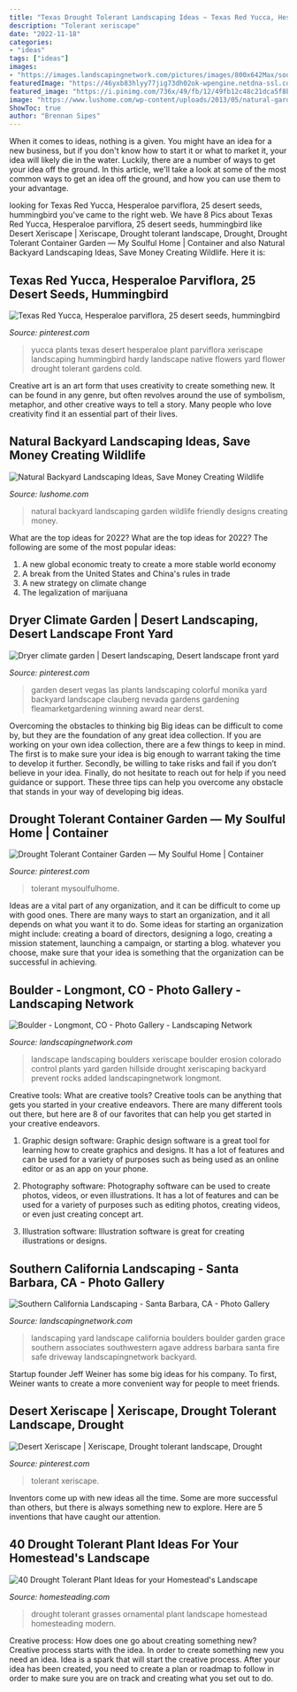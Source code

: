 ```yaml
---
title: "Texas Drought Tolerant Landscaping Ideas ~ Texas Red Yucca, Hesperaloe Parviflora, 25 Desert Seeds, Hummingbird"
description: "Tolerant xeriscape"
date: "2022-11-18"
categories:
- "ideas"
tags: ["ideas"]
images:
- "https://images.landscapingnetwork.com/pictures/images/800x642Max/southern-california-landscaping_43/address-boulder-grace-design-associates_2936.jpg"
featuredImage: "https://46yxb83hlyy77jig73dh02ok-wpengine.netdna-ssl.com/wp-content/uploads/2015/06/40-Drought-Tolerant-Plant-Ideas-for-your-Homesteads-Landscape-Ornamental-Grasses-625x575.jpg"
featured_image: "https://i.pinimg.com/736x/49/fb/12/49fb12c48c21dca5f8bbbcc4557405e8--drought-resistant-landscaping-drought-tolerant.jpg"
image: "https://www.lushome.com/wp-content/uploads/2013/05/natural-garden-designs-backyard-landscaping-ideas-18.jpg"
ShowToc: true
author: "Brennan Sipes"
---
```



When it comes to ideas, nothing is a given. You might have an idea for a new business, but if you don't know how to start it or what to market it, your idea will likely die in the water. Luckily, there are a number of ways to get your idea off the ground. In this article, we'll take a look at some of the most common ways to get an idea off the ground, and how you can use them to your advantage.

	

		
looking for Texas Red Yucca, Hesperaloe parviflora, 25 desert seeds, hummingbird you've came to the right web. We have 8 Pics about Texas Red Yucca, Hesperaloe parviflora, 25 desert seeds, hummingbird like Desert Xeriscape | Xeriscape, Drought tolerant landscape, Drought, Drought Tolerant Container Garden — My Soulful Home | Container and also Natural Backyard Landscaping Ideas, Save Money Creating Wildlife. Here it is:
		
    
## Texas Red Yucca, Hesperaloe Parviflora, 25 Desert Seeds, Hummingbird

<img loading=lazy src="https://i.pinimg.com/736x/66/ea/a6/66eaa653b9f7211337e6e19f8611bb92.jpg" onerror="this.onerror=null;this.src='https://tse3.mm.bing.net/th?id=OIP.aIkBiIUGrwB-bAWtu31uqQHaFQ&amp;pid=15.1';" alt="Texas Red Yucca, Hesperaloe parviflora, 25 desert seeds, hummingbird">

_Source: pinterest.com_

>yucca plants texas desert hesperaloe plant parviflora xeriscape landscaping hummingbird hardy landscape native flowers yard flower drought tolerant gardens cold. 

	

Creative art is an art form that uses creativity to create something new. It can be found in any genre, but often revolves around the use of symbolism, metaphor, and other creative ways to tell a story. Many people who love creativity find it an essential part of their lives.

    
## Natural Backyard Landscaping Ideas, Save Money Creating Wildlife

<img loading=lazy src="https://www.lushome.com/wp-content/uploads/2013/05/natural-garden-designs-backyard-landscaping-ideas-18.jpg" onerror="this.onerror=null;this.src='https://tse4.mm.bing.net/th?id=OIP.DEVMEwBPZBOt_5Lwp8p0kwHaFj&amp;pid=15.1';" alt="Natural Backyard Landscaping Ideas, Save Money Creating Wildlife">

_Source: lushome.com_

>natural backyard landscaping garden wildlife friendly designs creating money. 

	

What are the top ideas for 2022?
What are the top ideas for 2022? The following are some of the most popular ideas: 
1. A new global economic treaty to create a more stable world economy 
2. A break from the United States and China's rules in trade 
3. A new strategy on climate change 
4. The legalization of marijuana 

    
## Dryer Climate Garden | Desert Landscaping, Desert Landscape Front Yard

<img loading=lazy src="https://i.pinimg.com/736x/98/58/39/985839456e306eae117030bebf96f857--dry-garden-garden-plants.jpg" onerror="this.onerror=null;this.src='https://tse1.mm.bing.net/th?id=OIP.HntTkl3r1iaIUS899RSL3QHaFj&amp;pid=15.1';" alt="Dryer climate garden | Desert landscaping, Desert landscape front yard">

_Source: pinterest.com_

>garden desert vegas las plants landscaping colorful monika yard backyard landscape clauberg nevada gardens gardening fleamarketgardening winning award near derst. 

	

Overcoming the obstacles to thinking big
Big ideas can be difficult to come by, but they are the foundation of any great idea collection. If you are working on your own idea collection, there are a few things to keep in mind. The first is to make sure your idea is big enough to warrant taking the time to develop it further. Secondly, be willing to take risks and fail if you don’t believe in your idea. Finally, do not hesitate to reach out for help if you need guidance or support. These three tips can help you overcome any obstacle that stands in your way of developing big ideas.

    
## Drought Tolerant Container Garden — My Soulful Home | Container

<img loading=lazy src="https://i.pinimg.com/736x/fe/36/49/fe3649528b6c0b8f0fc8bbfd3b52ddc3--outdoor-ideas-outdoor-spaces.jpg" onerror="this.onerror=null;this.src='https://tse1.mm.bing.net/th?id=OIP.WxFjnPNahyqegjNTy8wWwQHaKl&amp;pid=15.1';" alt="Drought Tolerant Container Garden — My Soulful Home | Container">

_Source: pinterest.com_

>tolerant mysoulfulhome. 

	

Ideas are a vital part of any organization, and it can be difficult to come up with good ones. There are many ways to start an organization, and it all depends on what you want it to do. Some ideas for starting an organization might include: creating a board of directors, designing a logo, creating a mission statement, launching a campaign, or starting a blog. whatever you choose, make sure that your idea is something that the organization can be successful in achieving.

    
## Boulder - Longmont, CO - Photo Gallery - Landscaping Network

<img loading=lazy src="https://images.landscapingnetwork.com/pictures/images/800x642Max/boulder_98/xeriscape-boulders-j-s-landscape_8730.JPG" onerror="this.onerror=null;this.src='https://tse4.mm.bing.net/th?id=OIP.DiHOR9SmSrmkuIlLzo8YMgHaE7&amp;pid=15.1';" alt="Boulder - Longmont, CO - Photo Gallery - Landscaping Network">

_Source: landscapingnetwork.com_

>landscape landscaping boulders xeriscape boulder erosion colorado control plants yard garden hillside drought xeriscaping backyard prevent rocks added landscapingnetwork longmont. 

	

Creative tools: What are creative tools?
Creative tools can be anything that gets you started in your creative endeavors. There are many different tools out there, but here are 8 of our favorites that can help you get started in your creative endeavors. 
1. Graphic design software: Graphic design software is a great tool for learning how to create graphics and designs. It has a lot of features and can be used for a variety of purposes such as being used as an online editor or as an app on your phone.

2. Photography software: Photography software can be used to create photos, videos, or even illustrations. It has a lot of features and can be used for a variety of purposes such as editing photos, creating videos, or even just creating concept art.

3. Illustration software: Illustration software is great for creating illustrations or designs.

    
## Southern California Landscaping - Santa Barbara, CA - Photo Gallery

<img loading=lazy src="https://images.landscapingnetwork.com/pictures/images/800x642Max/southern-california-landscaping_43/address-boulder-grace-design-associates_2936.jpg" onerror="this.onerror=null;this.src='https://tse4.mm.bing.net/th?id=OIP.biFyrb9_Gu6-2gLT1tBhQQHaE7&amp;pid=15.1';" alt="Southern California Landscaping - Santa Barbara, CA - Photo Gallery">

_Source: landscapingnetwork.com_

>landscaping yard landscape california boulders boulder garden grace southern associates southwestern agave address barbara santa fire safe driveway landscapingnetwork backyard. 

	

Startup founder Jeff Weiner has some big ideas for his company. To first, Weiner wants to create a more convenient way for people to meet friends.

    
## Desert Xeriscape | Xeriscape, Drought Tolerant Landscape, Drought

<img loading=lazy src="https://i.pinimg.com/736x/49/fb/12/49fb12c48c21dca5f8bbbcc4557405e8--drought-resistant-landscaping-drought-tolerant.jpg" onerror="this.onerror=null;this.src='https://tse1.mm.bing.net/th?id=OIP.IAlS-j0VcGziRElhQ4U5uAHaE8&amp;pid=15.1';" alt="Desert Xeriscape | Xeriscape, Drought tolerant landscape, Drought">

_Source: pinterest.com_

>tolerant xeriscape. 

	

Inventors come up with new ideas all the time. Some are more successful than others, but there is always something new to explore. Here are 5 inventions that have caught our attention.

    
## 40 Drought Tolerant Plant Ideas For Your Homestead&#039;s Landscape

<img loading=lazy src="https://46yxb83hlyy77jig73dh02ok-wpengine.netdna-ssl.com/wp-content/uploads/2015/06/40-Drought-Tolerant-Plant-Ideas-for-your-Homesteads-Landscape-Ornamental-Grasses-625x575.jpg" onerror="this.onerror=null;this.src='https://tse3.mm.bing.net/th?id=OIP.nRPI8rISjZ6wIPKGb0JGBgHaG0&amp;pid=15.1';" alt="40 Drought Tolerant Plant Ideas for your Homestead&#039;s Landscape">

_Source: homesteading.com_

>drought tolerant grasses ornamental plant landscape homestead homesteading modern. 

	

Creative process: How does one go about creating something new?
Creative process starts with the idea. In order to create something new you need an idea. Idea is a spark that will start the creative process. After your idea has been created, you need to create a plan or roadmap to follow in order to make sure you are on track and creating what you set out to do.

